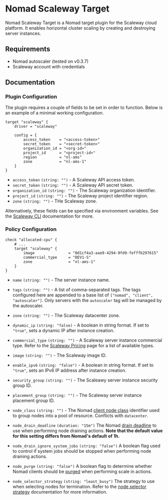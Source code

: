 # Nomad Scaleway Target
Nomad Scaleway Target is a Nomad target plugin for the Scaleway cloud platform. It enables horizontal cluster scaling by creating and destroying server instances.

## Requirements

* Nomad autoscaler (tested on v0.3.7)
* Scaleway account with credentials

## Documentation

### Plugin Configuration

The plugin requires a couple of fields to be set in order to function. Below is an example of a minimal working configuration.

```hcl
target "scaleway" {
    driver = "scaleway"

    config = {
        access_token    = "<access-token>"
        secret_token    = "<secret-token>"
        organization_id = "<org-id>"
        project_id      = "<project-id>"
        region          = "nl-ams"
        zone            = "nl-ams-1"
    }
}
```

- `access_token` `(string: "")` - A Scaleway API access token.
- `secret_token` `(string: "")` - A Scaleway API secret token.
- `organization_id` `(string: "")` - The Scaleway organization identifier.
- `project_id` `(string: "")` - The Scaleway project identifier region.
- `zone` `(string: "")` - THe Scaleway zone.

Alternatively, these fields can be specified via environment variables. See the [Scaleway CLI](https://github.com/scaleway/scaleway-cli/blob/master/docs/commands/config.md#documentation-for-scw-config) documentation for more.

### Policy Configuration


``` hcl
check "allocated-cpu" {
    # ...
    target "scaleway" {
        image               = "0d1cf4a3-aae9-4294-9fd9-fefffb297615"
        commercial_type     = "DEV1-S"
        zone                = "nl-ams-1"
    }
}
```

- `name` `(string: "")` - The server instance name.
- `tags` `(string: "")` - A list of comma-separated tags. The tags configured here are appended to a base list of `["nomad", "client", "autoscaler"]`. Only servers with the `autoscaler` tag will be managed by the autoscaler.
- `zone` `(string: "")` - The Scaleway datacenter zone.
- `dynamic_ip` `(string: "false)` - A boolean in string format. If set to `"true"`, sets a dynamic IP after instance creation.
- `commercial_type` `(string: "")` - A Scaleway server instance commercial type. Refer to the [Scaleway Pricing](https://www.scaleway.com/en/pricing/?tags=compute) page for a list of available types.
- `image` `(string: "")` - The Scaleway image ID.
- `enable_ipv6` `(string: "false")` - A boolean in string format. If set to `"true"`, sets an IPv6 IP address after instance creation.
- `security_group` `(string: "")` - The Scaleawy server instance security group ID.
- `placement_group` `(string: "")` - The Scaleway server instance placement group ID.

- `node_class` `(string: "")` - The Nomad [client node class](https://www.nomadproject.io/docs/configuration/client#node_class)
  identifier used to group nodes into a pool of resource. Conflicts with
  `datacenter`.

- `node_drain_deadline` `(duration: "15m")` The Nomad [drain deadline](https://www.nomadproject.io/api-docs/nodes#deadline) to use when performing node draining
  actions. **Note that the default value for this setting differs from Nomad's
  default of 1h.**

- `node_drain_ignore_system_jobs` `(string: "false")` A boolean flag used to
  control if system jobs should be stopped when performing node draining
  actions.

- `node_purge` `(string: "false")` A boolean flag to determine whether Nomad
  clients should be [purged](https://www.nomadproject.io/api-docs/nodes#purge-node) when performing scale in
  actions.

- `node_selector_strategy` `(string: "least_busy")` The strategy to use when
  selecting nodes for termination. Refer to the [node selector
  strategy](https://www.nomadproject.io/docs/autoscaling/internals/node-selector-strategy) documentation for more information.
